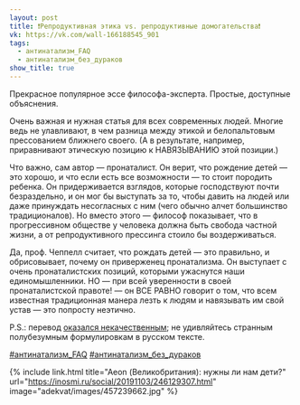 ```yaml
---
layout: post
title: ❗Репродуктивная этика vs. репродуктивные домогательства❗
vk: https://vk.com/wall-166188545_901
tags:
  - антинатализм_FAQ
  - антинатализм_без_дураков
show_title: true
---
```

Прекрасное популярное эссе философа-эксперта. Простые, доступные объяснения.

Очень важная и нужная статья для всех современных людей. Многие ведь не улавливают, в чем разница между этикой и белопальтовым прессованием ближнего своего. (А в результате, например, приравнивают этическую позицию к НАВЯЗЫВАНИЮ этой позиции.)

Что важно, сам автор — пронаталист. Он верит, что рождение детей — это хорошо, и что если есть все возможности — то стоит породить ребенка. Он придерживается взглядов, которые господствуют почти безраздельно, и он мог бы выступать за то, чтобы давить на людей или даже  принуждать несогласных с ним (чего обычно алчет большинство традиционалов). Но вместо этого — философ показывает, что в прогрессивном обществе у человека должна быть свобода частной жизни, а от репродуктивного прессинга стоило бы воздерживаться. 

Да, проф. Чеппелл считает, что рождать детей — это правильно, и обрисовывает, почему он приверженец пронатализма. Он выступает с очень пронаталистских позиций, которыми ужаснутся наши единомышленники. НО — при всей уверенности в своей пронаталистской правоте! — он ВСЕ РАВНО говорит о том, что всем известная традиционная манера лезть к людям и навязывать им свой устав — это попросту неэтично.

P.S.: перевод [оказался некачественным](../zhenshina/120.html); не удивляйтесь странным полубезумным формулировкам в русском тексте.

[#антинатализм_FAQ](poisk.html#антинатализм_FAQ)
[#антинатализм_без_дураков](poisk.html#антинатализм_без_дураков)

{% include link.html title="Aeon (Великобритания): нужны ли нам дети?" url="https://inosmi.ru/social/20191103/246129307.html" image="adekvat/images/457239662.jpg" %}
